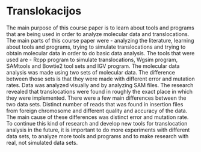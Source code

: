 # Translokacijos
The main purpose of this course paper is to learn about tools and programs that are being used in order to analyze molecular data and translocations. The main parts of this course paper were - analyzing the literature, learning about tools and programs, trying to simulate translocations and trying to obtain molecular data in order to do basic data analysis. The tools that were used are - Rcpp program to simulate translocations, Wgsim program, SAMtools and Bowtie2 tool sets and IGV program. 
The molecular data analysis was made using two sets of molecular data. The difference between those sets is that they were made with different error and mutation rates.
Data was analyzed visually and by analyzing SAM files. The research revealed that translocations were found in roughly the exact place in which they were implemented. There were a few main differences between the two data sets. Distinct number of reads that was found in insertion files from foreign chromosome and different quality and accuracy of the data. The main cause of these differences was distinct error and mutation rate.
To continue this kind of research and develop new tools for translocation analysis in the future, it is important to do more experiments with different data sets, to analyze more tools and programs and to make research with real, not simulated data sets.
